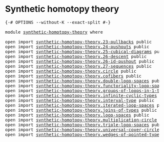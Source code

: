 # Synthetic homotopy theory

<pre class="Agda"><a id="38" class="Symbol">{-#</a> <a id="42" class="Keyword">OPTIONS</a> <a id="50" class="Pragma">--without-K</a> <a id="62" class="Pragma">--exact-split</a> <a id="76" class="Symbol">#-}</a>

<a id="81" class="Keyword">module</a> <a id="88" href="synthetic-homotopy-theory.html" class="Module">synthetic-homotopy-theory</a> <a id="114" class="Keyword">where</a>

<a id="121" class="Keyword">open</a> <a id="126" class="Keyword">import</a> <a id="133" href="synthetic-homotopy-theory.23-pullbacks.html" class="Module">synthetic-homotopy-theory.23-pullbacks</a> <a id="172" class="Keyword">public</a>
<a id="179" class="Keyword">open</a> <a id="184" class="Keyword">import</a> <a id="191" href="synthetic-homotopy-theory.24-pushouts.html" class="Module">synthetic-homotopy-theory.24-pushouts</a> <a id="229" class="Keyword">public</a>
<a id="236" class="Keyword">open</a> <a id="241" class="Keyword">import</a> <a id="248" href="synthetic-homotopy-theory.25-cubical-diagrams.html" class="Module">synthetic-homotopy-theory.25-cubical-diagrams</a> <a id="294" class="Keyword">public</a>
<a id="301" class="Keyword">open</a> <a id="306" class="Keyword">import</a> <a id="313" href="synthetic-homotopy-theory.26-descent.html" class="Module">synthetic-homotopy-theory.26-descent</a> <a id="350" class="Keyword">public</a>
<a id="357" class="Keyword">open</a> <a id="362" class="Keyword">import</a> <a id="369" href="synthetic-homotopy-theory.26-id-pushout.html" class="Module">synthetic-homotopy-theory.26-id-pushout</a> <a id="409" class="Keyword">public</a>
<a id="416" class="Keyword">open</a> <a id="421" class="Keyword">import</a> <a id="428" href="synthetic-homotopy-theory.27-sequences.html" class="Module">synthetic-homotopy-theory.27-sequences</a> <a id="467" class="Keyword">public</a>
<a id="474" class="Keyword">open</a> <a id="479" class="Keyword">import</a> <a id="486" href="synthetic-homotopy-theory.circle.html" class="Module">synthetic-homotopy-theory.circle</a> <a id="519" class="Keyword">public</a>
<a id="526" class="Keyword">open</a> <a id="531" class="Keyword">import</a> <a id="538" href="synthetic-homotopy-theory.cofibers.html" class="Module">synthetic-homotopy-theory.cofibers</a> <a id="573" class="Keyword">public</a>
<a id="580" class="Keyword">open</a> <a id="585" class="Keyword">import</a> <a id="592" href="synthetic-homotopy-theory.double-loop-spaces.html" class="Module">synthetic-homotopy-theory.double-loop-spaces</a> <a id="637" class="Keyword">public</a>
<a id="644" class="Keyword">open</a> <a id="649" class="Keyword">import</a> <a id="656" href="synthetic-homotopy-theory.functoriality-loop-spaces.html" class="Module">synthetic-homotopy-theory.functoriality-loop-spaces</a> <a id="708" class="Keyword">public</a>
<a id="715" class="Keyword">open</a> <a id="720" class="Keyword">import</a> <a id="727" href="synthetic-homotopy-theory.groups-of-loops-in-1-types.html" class="Module">synthetic-homotopy-theory.groups-of-loops-in-1-types</a> <a id="780" class="Keyword">public</a>
<a id="787" class="Keyword">open</a> <a id="792" class="Keyword">import</a> <a id="799" href="synthetic-homotopy-theory.infinite-cyclic-types.html" class="Module">synthetic-homotopy-theory.infinite-cyclic-types</a> <a id="847" class="Keyword">public</a>
<a id="854" class="Keyword">open</a> <a id="859" class="Keyword">import</a> <a id="866" href="synthetic-homotopy-theory.interval-type.html" class="Module">synthetic-homotopy-theory.interval-type</a> <a id="906" class="Keyword">public</a>
<a id="913" class="Keyword">open</a> <a id="918" class="Keyword">import</a> <a id="925" href="synthetic-homotopy-theory.iterated-loop-spaces.html" class="Module">synthetic-homotopy-theory.iterated-loop-spaces</a> <a id="972" class="Keyword">public</a>
<a id="979" class="Keyword">open</a> <a id="984" class="Keyword">import</a> <a id="991" href="synthetic-homotopy-theory.joins-of-types.html" class="Module">synthetic-homotopy-theory.joins-of-types</a> <a id="1032" class="Keyword">public</a>
<a id="1039" class="Keyword">open</a> <a id="1044" class="Keyword">import</a> <a id="1051" href="synthetic-homotopy-theory.loop-spaces.html" class="Module">synthetic-homotopy-theory.loop-spaces</a> <a id="1089" class="Keyword">public</a>
<a id="1096" class="Keyword">open</a> <a id="1101" class="Keyword">import</a> <a id="1108" href="synthetic-homotopy-theory.multiplication-circle.html" class="Module">synthetic-homotopy-theory.multiplication-circle</a> <a id="1156" class="Keyword">public</a>
<a id="1163" class="Keyword">open</a> <a id="1168" class="Keyword">import</a> <a id="1175" href="synthetic-homotopy-theory.triple-loop-spaces.html" class="Module">synthetic-homotopy-theory.triple-loop-spaces</a> <a id="1220" class="Keyword">public</a>
<a id="1227" class="Keyword">open</a> <a id="1232" class="Keyword">import</a> <a id="1239" href="synthetic-homotopy-theory.universal-cover-circle.html" class="Module">synthetic-homotopy-theory.universal-cover-circle</a> <a id="1288" class="Keyword">public</a>
<a id="1295" class="Keyword">open</a> <a id="1300" class="Keyword">import</a> <a id="1307" href="synthetic-homotopy-theory.wedges-of-pointed-types.html" class="Module">synthetic-homotopy-theory.wedges-of-pointed-types</a> <a id="1357" class="Keyword">public</a>
</pre>
